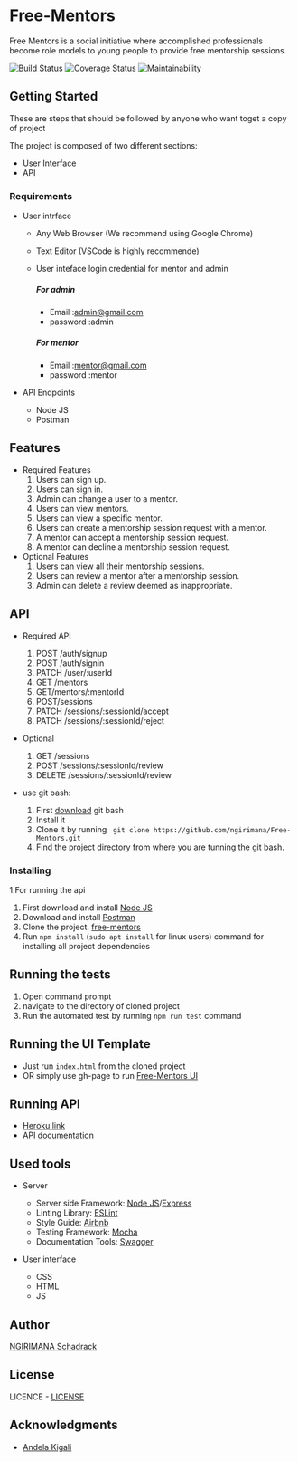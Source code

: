 
# Free-Mentors
Free Mentors is a social initiative where accomplished professionals become role models to young people to provide free mentorship sessions.

[![Build Status](https://travis-ci.org/ngirimana/Free-Mentors.svg?branch=develop)](https://travis-ci.org/ngirimana/Free-Mentors)       [![Coverage Status](https://coveralls.io/repos/github/ngirimana/Free-Mentors/badge.svg?branch=develop)](https://coveralls.io/github/ngirimana/Free-Mentors?branch=develop)  [![Maintainability](https://api.codeclimate.com/v1/badges/98957c3773b0501405e5/maintainability)](https://codeclimate.com/github/ngirimana/Free-Mentors/maintainability)

## Getting Started


These are steps that should be followed by anyone who want toget a copy of project

The project is composed of two different sections:
- User Interface
- API

### Requirements

* User intrface
    * Any Web Browser (We recommend using Google Chrome)
    * Text Editor (VSCode is highly recommende)
    * User inteface login credential for mentor and admin

      ##### For admin
        * Email :admin@gmail.com
        * password :admin
      ##### For mentor
        * Email :mentor@gmail.com
        * password :mentor

* API Endpoints
   * Node JS
   * Postman
##  Features
   * Required Features
      1. Users can sign up.
      2. Users can sign in.
      3. Admin can change a user to a mentor.
      4. Users can view mentors.
      5. Users can view a specific mentor.
      6. Users can create a mentorship session request with a mentor.
      7. A mentor can accept a mentorship session request.
      8. A mentor can decline a mentorship session request.
   * Optional Features
      1. Users can view all their mentorship sessions.
      2. Users can review a mentor after a mentorship session.
      3. Admin can delete a review deemed as inappropriate.

## API
  * Required API
      1. POST /auth/signup
      2. POST /auth/signin
      3. PATCH /user/:userId
      4. GET /mentors
      5. GET/mentors/:mentorId
      6. POST/sessions
      7. PATCH /sessions/:sessionId/accept
      8. PATCH /sessions/:sessionId/reject
   * Optional
      1. GET /sessions
      2. POST /sessions/:sessionId/review
      3. DELETE /sessions/:sessionId/review

* use git bash:
   1. First [download](https://git-scm.com/downloads) git bash
   2. Install it
   3. Clone it by running ` git clone https://github.com/ngirimana/Free-Mentors.git`
   4. Find the project directory from where you are tunning the git bash.

### Installing

1.For running the api

   1. First download and install [Node JS](https://nodejs.org/en/download/)
   2. Download and install [Postman](https://www.getpostman.com/downloads/)
   3. Clone the project. [free-mentors](https://github.com/ngirimana/Free-Mentors/tree/develop)
   4. Run `npm install` (`sudo apt install` for linux users) command for installing all project dependencies

## Running the tests

  1. Open command prompt
  2. navigate to the directory of cloned project
  3. Run the automated test by running `npm run test` command

## Running the UI Template

  - Just run `index.html` from the cloned project
  - OR simply use gh-page to run [Free-Mentors UI ](https://github.com/ngirimana/Free-Mentors/UI/)
## Running API
   - [Heroku link](/free-mentors-web.herokuapp.com/)
   - [API documentation](https://free-mentors-web.herokuapp.com/api-docs)

## Used tools

* Server
   * Server side Framework: [Node JS](https://nodejs.org/)/[Express](https://expressjs.com/)
   * Linting Library: [ESLint](https://eslint.org)
   * Style Guide: [Airbnb](https://github.com/airbnb/javascript)
   * Testing Framework: [Mocha](https://mochajs.org/)
   * Documentation Tools: [Swagger](https://swagger.io/tools/swagger-ui/)


* User interface

   * CSS
   * HTML
   * JS
## Author

[NGIRIMANA Schadrack](https://github.com/ngirimana/)

## License

LICENCE - [LICENSE](LICENCE.md)


## Acknowledgments

* [Andela Kigali](https://andela.com/)